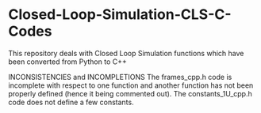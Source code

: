 # Closed-Loop-Simulation-CLS-C-Codes
This repository deals with Closed Loop Simulation functions which have been converted from Python to C++

INCONSISTENCIES and INCOMPLETIONS
The frames_cpp.h code is incomplete with respect to one function and another function has not been properly defined (hence it being commented out).
The constants_1U_cpp.h code does not define a few constants.
